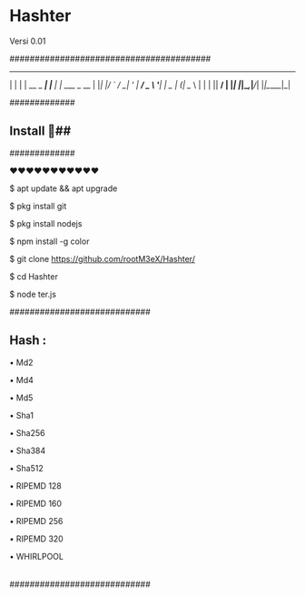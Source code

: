 # Hashter
Versi 0.01



########################################
_   _           _     _
| | | | __ _ ___| |__ | |_ ___ _ __
| |_| |/ _` / __| '_ \| __/ _ \ '__|
|  _  | (_| \__ \ | | | ||  __/ |
|_| |_|\__,_|___/_| |_|\__\___|_|

#############
## Install 📌##
#############

❤❤❤❤❤❤❤❤❤❤❤


$ apt update && apt upgrade 

$ pkg install git

$ pkg install nodejs 

$ npm install -g color

$ git clone https://github.com/rootM3eX/Hashter/

$ cd Hashter 

$ node ter.js

############################
## Hash : 
• Md2

• Md4

• Md5

• Sha1

• Sha256

• Sha384

• Sha512

• RIPEMD 128

• RIPEMD 160

• RIPEMD 256

• RIPEMD 320

• WHIRLPOOL

######
############################

